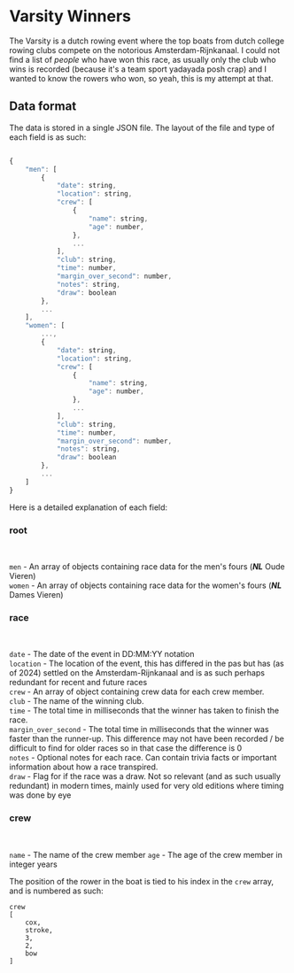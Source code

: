 # Varsity Winners

The Varsity is a dutch rowing event where the top
boats from dutch college rowing clubs compete on the
notorious Amsterdam-Rijnkanaal. I could not find a
list of *people* who have won this race, as usually
only the club who wins is recorded (because it's a
team sport yadayada posh crap) and I wanted to know
the rowers who won, so yeah, this is my attempt at that.

## Data format

The data is stored in a single JSON file.
The layout of the file and type of each field is as such:

```javascript

{
    "men": [
        {
            "date": string,
            "location": string,
            "crew": [
                {
                    "name": string,
                    "age": number,
                },
                ...
            ],
            "club": string,
            "time": number,
            "margin_over_second": number,
            "notes": string,
            "draw": boolean
        },
        ...
    ],
    "women": [
        ...,
        {
            "date": string,
            "location": string,
            "crew": [
                {
                    "name": string,
                    "age": number,
                },
                ...
            ],
            "club": string,
            "time": number,
            "margin_over_second": number,
            "notes": string,
            "draw": boolean
        },
        ...
    ]
}

```

Here is a detailed explanation of each field:

### root
<br>

`men` - An array of objects containing race data for the men's fours (<i><b>NL</b></i> Oude Vieren)
<br>
`women` - An array of objects containing race data for the women's fours (<i><b>NL</b></i> Dames Vieren)

### race 
<br>

`date` - The date of the event in DD:MM:YY notation
<br>
`location` - The location of the event, this has differed in the pas but has (as of 2024) settled on the Amsterdam-Rijnkanaal and is as such perhaps redundant for recent and future races
<br>
`crew` - An array of object containing crew data for each crew member.
<br>
`club` - The name of the winning club.
<br>
`time` - The total time in milliseconds that the winner has taken to finish the race.
<br>
`margin_over_second` - The total time in milliseconds that the winner was faster than the runner-up. This difference may not have been recorded / be difficult to find for older races so in that case the difference is 0
<br>
`notes` - Optional notes for each race. Can contain trivia facts or important information about how a race transpired.
<br>
`draw` - Flag for if the race was a draw. Not so relevant (and as such usually redundant) in modern times, mainly used for very old editions where timing was done by eye

### crew
<br>

`name` - The name of the crew member
`age` - The age of the crew member in integer years

The position of the rower in the boat is tied to his index in the `crew` array, and is numbered as such:
<br>
```
crew
[
    cox,
    stroke,
    3,
    2,
    bow
]
```
